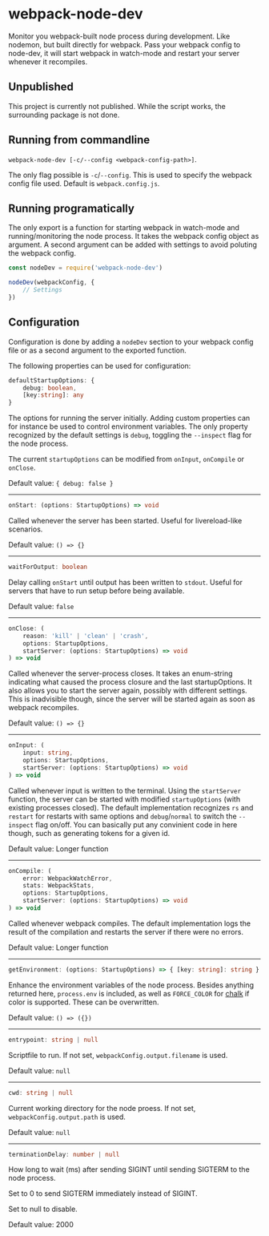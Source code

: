 # webpack-node-dev

Monitor you webpack-built node process during development. Like nodemon, but built directly for webpack. Pass your webpack config to node-dev, it will start webpack in watch-mode and restart your server whenever it recompiles.

## Unpublished

This project is currently not published. While the script works, the surrounding package is not done.

<!-- ## Installation

```npm i -D webpack-node-dev``` -->

## Running from commandline

`webpack-node-dev [-c/--config <webpack-config-path>]`.

The only flag possible is `-c`/`--config`. This is used to specify the webpack config file used. Default is `webpack.config.js`.

## Running programatically

The only export is a function for starting webpack in watch-mode and running/monitoring the node process. It takes the webpack config object as argument. A second argument can be added with settings to avoid poluting the webpack config.

```javascript
const nodeDev = require('webpack-node-dev')

nodeDev(webpackConfig, {
    // Settings
})
```

## Configuration

Configuration is done by adding a `nodeDev` section to your webpack config file or as a second argument to the exported function.

The following properties can be used for configuration:

```typescript
defaultStartupOptions: {
    debug: boolean,
    [key:string]: any
}
```

The options for running the server initially. Adding custom properties can for instance be used to control environment variables. The only property recognized by the default settings is `debug`, toggling the `--inspect` flag for the node process.

The current `startupOptions` can be modified from `onInput`, `onCompile` or `onClose`.

Default value: `{ debug: false }`

---

```typescript
onStart: (options: StartupOptions) => void
```

Called whenever the server has been started. Useful for livereload-like scenarios.

Default value: `() => {}`

---

```typescript
waitForOutput: boolean
```

Delay calling `onStart` until output has been written to `stdout`. Useful for servers that have to run setup before being available.

Default value: `false`

---

```typescript
onClose: (
    reason: 'kill' | 'clean' | 'crash',
    options: StartupOptions, 
    startServer: (options: StartupOptions) => void
) => void
```

Called whenever the server-process closes. It takes an enum-string indicating what caused the process closure and the last startupOptions. It also allows you to start the server again, possibly with different settings. This is inadvisible though, since the server will be started again as soon as webpack recompiles.

Default value: `() => {}`

---

```typescript
onInput: (
    input: string,
    options: StartupOptions,
    startServer: (options: StartupOptions) => void
) => void
```

Called whenever input is written to the terminal. Using the `startServer` function, the server can be started with modified `startupOptions` (with existing processes closed). The default implementation recognizes `rs` and `restart` for restarts with same options and `debug`/`normal` to switch the `--inspect` flag on/off. You can basically put any convinient code in here though, such as generating tokens for a given id.

Default value: Longer function

---

```typescript
onCompile: (
    error: WebpackWatchError,
    stats: WebpackStats, 
    options: StartupOptions,
    startServer: (options: StartupOptions) => void
) => void
```

Called whenever webpack compiles. The default implementation logs the result of the compilation and restarts the server if there were no errors.

Default value: Longer function

---

```typescript
getEnvironment: (options: StartupOptions) => { [key: string]: string }
```

Enhance the environment variables of the node process. Besides anything returned here, `process.env` is included, as well as `FORCE_COLOR` for [chalk](https://www.npmjs.com/package/chalk) if color is supported. These can be overwritten.

Default value: `() => ({})`

---

```typescript
entrypoint: string | null
```

Scriptfile to run. If not set, `webpackConfig.output.filename` is used.

Default value: `null`

---

```typescript
cwd: string | null
```

Current working directory for the node proess. If not set, `webpackConfig.output.path` is used.

Default value: `null`

---

```typescript
terminationDelay: number | null
```

How long to wait (ms) after sending SIGINT until sending SIGTERM to the node process.

Set to 0 to send SIGTERM immediately instead of SIGINT.

Set to null to disable.

Default value: 2000

